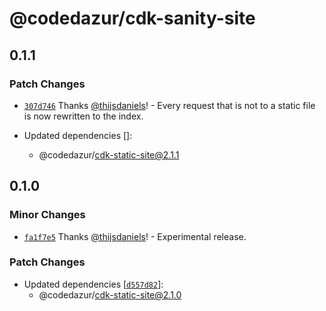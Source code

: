 # @codedazur/cdk-sanity-site

## 0.1.1

### Patch Changes

- [`307d746`](https://github.com/codedazur/toolkit/commit/307d7468f11177b60c02e03d7111c6b08a4a19f3) Thanks [@thijsdaniels](https://github.com/thijsdaniels)! - Every request that is not to a static file is now rewritten to the index.

- Updated dependencies []:
  - @codedazur/cdk-static-site@2.1.1

## 0.1.0

### Minor Changes

- [`fa1f7e5`](https://github.com/codedazur/toolkit/commit/fa1f7e56250e13a58badd908e7ff46973ac18d16) Thanks [@thijsdaniels](https://github.com/thijsdaniels)! - Experimental release.

### Patch Changes

- Updated dependencies [[`d557d82`](https://github.com/codedazur/toolkit/commit/d557d822ffe8e42b0907f1d4e1a2b243f3430674)]:
  - @codedazur/cdk-static-site@2.1.0
